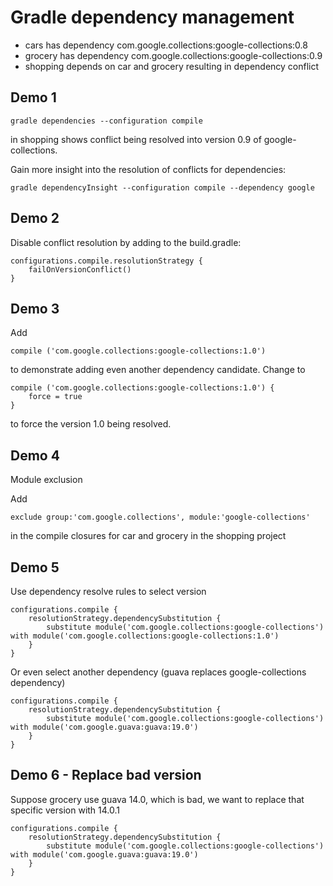 Gradle dependency management
=

- cars has dependency com.google.collections:google-collections:0.8
- grocery has dependency com.google.collections:google-collections:0.9
- shopping depends on car and grocery resulting in dependency conflict

Demo 1
-

```
gradle dependencies --configuration compile
```

in shopping shows conflict being resolved into version 0.9 of google-collections.

Gain more insight into the resolution of conflicts for dependencies:

```
gradle dependencyInsight --configuration compile --dependency google
```



Demo 2
-

Disable conflict resolution by adding to the build.gradle:

```
configurations.compile.resolutionStrategy {
    failOnVersionConflict()
}
```
 
Demo 3
-

Add 

```
compile ('com.google.collections:google-collections:1.0')
```

to demonstrate adding even another dependency candidate.
Change to 

```
compile ('com.google.collections:google-collections:1.0') {
    force = true
}
```

to force the version 1.0 being resolved.

Demo 4
-

Module exclusion

Add 

```
exclude group:'com.google.collections', module:'google-collections'
```

in the compile closures for car and grocery in the shopping project

Demo 5
-

Use dependency resolve rules to select version

```
configurations.compile {
    resolutionStrategy.dependencySubstitution {
        substitute module('com.google.collections:google-collections') with module('com.google.collections:google-collections:1.0')
    }
}
```

Or even select another dependency (guava replaces google-collections dependency)

```
configurations.compile {
    resolutionStrategy.dependencySubstitution {
        substitute module('com.google.collections:google-collections') with module('com.google.guava:guava:19.0')
    }
}

```


Demo 6 - Replace bad version
-

Suppose grocery use guava 14.0, which is bad, we want to replace that specific version with 14.0.1 

```
configurations.compile {
    resolutionStrategy.dependencySubstitution {
        substitute module('com.google.collections:google-collections') with module('com.google.guava:guava:19.0')
    }
}
```


